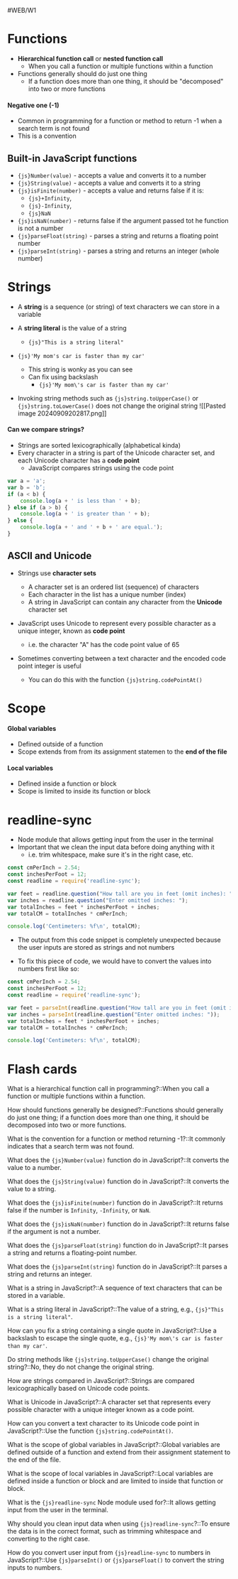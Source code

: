 #WEB/W1
# Functions 

- **Hierarchical function call** or **nested function call**
	- When you call a function or multiple functions within a function
- Functions generally should do just one thing
	- If a function does more than one thing, it should be "decomposed" into two or more functions

#### Negative one (-1)

- Common in programming for a function or method to return -1 when a search term is not found
- This is a convention

## Built-in JavaScript functions

- `{js}Number(value)` - accepts a value and converts it to a number
- `{js}String(value)` - accepts a value and converts it to a string
- `{js}isFinite(number)` - accepts a value and returns false if it is:
	- `{js}+Infinity`,
	- `{js}-Infinity`,
	- `{js}NaN`
- `{js}isNaN(number)` - returns false if the argument passed tot he function is not a number
- `{js}parseFloat(string)` - parses a string and returns a floating point number
- `{js}parseInt(string)` - parses a string and returns an integer (whole number)

# Strings

- A **string** is a sequence (or string) of text characters we can store in a variable
- A **string literal** is the value of a string
	- `{js}"This is a string literal"`

- `{js}'My mom's car is faster than my car'`
	- This string is wonky as you can see
	- Can fix using backslash
		- `{js}'My mom\'s car is faster than my car'`

- Invoking string methods such as `{js}string.toUpperCase()` or `{js}string.toLowerCase()` does not change the original string
 ![[Pasted image 20240909202817.png]]

#### Can we compare strings?

- Strings are sorted lexicographically (alphabetical kinda)
- Every character in a string is part of the Unicode character set, and each Unicode character has a **code point**
	- JavaScript compares strings using the code point
```js
var a = 'a';  
var b = 'b’;  
if (a < b) {  
	console.log(a + ' is less than ' + b);  
} else if (a > b) {  
	console.log(a + ' is greater than ' + b);  
} else {  
	console.log(a + ' and ' + b + ' are equal.');  
}
```
## ASCII and Unicode

-  Strings use **character sets**
	- A character set is an ordered list (sequence) of characters
	- Each character in the list has a unique number (index)
	- A string in JavaScript can contain any character from the **Unicode** character set

- JavaScript uses Unicode to represent every possible character as a unique integer, known as **code point**
	- i.e. the character "A" has the code point value of 65
- Sometimes converting between a text character and the encoded code point integer is useful
	- You can do this with the function `{js}string.codePointAt()`

# Scope

#### Global variables

- Defined outside of a function
- Scope extends from from its assignment statemen to the **end of the file**

#### Local variables

- Defined inside a function or block
- Scope is limited to inside its function or block

# readline-sync

- Node module that allows getting input from the user in the terminal
- Important that we clean the input data before doing anything with it
	- i.e. trim whitespace, make sure it's in the right case, etc.
```js
const cmPerInch = 2.54;
const inchesPerFoot = 12;
const readline = require('readline-sync');

var feet = readline.question("How tall are you in feet (omit inches): ");
var inches = readline.question("Enter omitted inches: ");
var totalInches = feet * inchesPerFoot + inches;
var totalCM = totalInches * cmPerInch;

console.log('Centimeters: %f\n', totalCM);
```
- The output from this code snippet is completely unexpected because the user inputs are stored as strings and not numbers

- To fix this piece of code, we would have to convert the values into numbers first like so:
```js
const cmPerInch = 2.54;
const inchesPerFoot = 12;
const readline = require('readline-sync');

var feet = parseInt(readline.question("How tall are you in feet (omit inches): "));
var inches = parseInt(readline.question("Enter omitted inches: "));
var totalInches = feet * inchesPerFoot + inches;
var totalCM = totalInches * cmPerInch;

console.log('Centimeters: %f\n', totalCM);
```




# Flash cards

What is a hierarchical function call in programming?::When you call a function or multiple functions within a function.
<!--SR:!2024-09-29,1,210-->

How should functions generally be designed?::Functions should generally do just one thing; if a function does more than one thing, it should be decomposed into two or more functions.
<!--SR:!2024-10-25,15,230-->

What is the convention for a function or method returning -1?::It commonly indicates that a search term was not found.
<!--SR:!2024-09-29,1,190-->

What does the `{js}Number(value)` function do in JavaScript?::It converts the value to a number.
<!--SR:!2024-10-11,13,270-->

What does the `{js}String(value)` function do in JavaScript?::It converts the value to a string.
<!--SR:!2024-10-11,13,270-->

What does the `{js}isFinite(number)` function do in JavaScript?::It returns false if the number is `Infinity`, `-Infinity`, or `NaN`.
<!--SR:!2024-09-30,2,250-->

What does the `{js}isNaN(number)` function do in JavaScript?::It returns false if the argument is not a number.
<!--SR:!2024-09-30,2,230-->

What does the `{js}parseFloat(string)` function do in JavaScript?::It parses a string and returns a floating-point number.
<!--SR:!2024-10-11,13,270-->

What does the `{js}parseInt(string)` function do in JavaScript?::It parses a string and returns an integer.
<!--SR:!2024-10-17,19,250-->

What is a string in JavaScript?::A sequence of text characters that can be stored in a variable.
<!--SR:!2024-10-18,20,250-->

What is a string literal in JavaScript?::The value of a string, e.g., `{js}"This is a string literal"`.
<!--SR:!2024-10-17,19,250-->

How can you fix a string containing a single quote in JavaScript?::Use a backslash to escape the single quote, e.g., `{js}'My mom\'s car is faster than my car'`.
<!--SR:!2024-10-18,20,250-->

Do string methods like `{js}string.toUpperCase()` change the original string?::No, they do not change the original string.
<!--SR:!2024-10-07,9,250-->

How are strings compared in JavaScript?::Strings are compared lexicographically based on Unicode code points.
<!--SR:!2024-09-29,1,210-->

What is Unicode in JavaScript?::A character set that represents every possible character with a unique integer known as a code point.
<!--SR:!2024-09-29,1,190-->

How can you convert a text character to its Unicode code point in JavaScript?::Use the function `{js}string.codePointAt()`.
<!--SR:!2024-10-07,9,250-->

What is the scope of global variables in JavaScript?::Global variables are defined outside of a function and extend from their assignment statement to the end of the file.
<!--SR:!2024-10-17,19,250-->

What is the scope of local variables in JavaScript?::Local variables are defined inside a function or block and are limited to inside that function or block.
<!--SR:!2024-10-02,4,230-->

What is the `{js}readline-sync` Node module used for?::It allows getting input from the user in the terminal.
<!--SR:!2024-11-02,23,250-->

Why should you clean input data when using `{js}readline-sync`?::To ensure the data is in the correct format, such as trimming whitespace and converting to the right case.
<!--SR:!2024-09-29,1,210-->

How do you convert user input from `{js}readline-sync` to numbers in JavaScript?::Use `{js}parseInt()` or `{js}parseFloat()` to convert the string inputs to numbers.
<!--SR:!2024-10-21,11,230-->